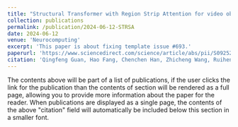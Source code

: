 ```yaml
---
title: "Structural Transformer with Region Strip Attention for video object segmentation"
collection: publications
permalink: /publication/2024-06-12-STRSA
date: 2024-06-12
venue: 'Neurocomputing'
excerpt: 'This paper is about fixing template issue #693.'
paperurl: 'https://www.sciencedirect.com/science/article/abs/pii/S0925231224008476'
citation: 'Qingfeng Guan, Hao Fang, Chenchen Han, Zhicheng Wang, Ruiheng Zhang, Yitian Zhang, Xiankai Lu. Structural Transformer with Region Strip Attention for Video Object Segmentation. Neurocomputing, 2024: 128076.'
---
```


The contents above will be part of a list of publications, if the user clicks the link for the publication than the contents of section will be rendered as a full page, allowing you to provide more information about the paper for the reader. When publications are displayed as a single page, the contents of the above "citation" field will automatically be included below this section in a smaller font.
